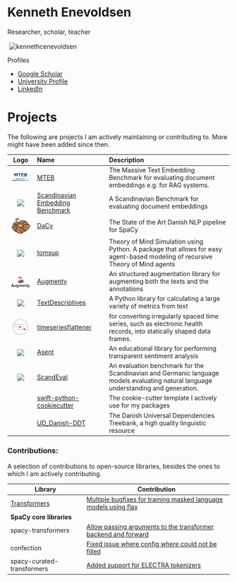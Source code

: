 # Kenneth Enevoldsen

Researcher, scholar, teacher

<p>&nbsp;<img align="center" src="https://github-readme-stats.vercel.app/api?username=kennethenevoldsen&show_icons=true&locale=en" alt="kennethcenevoldsen" /></p>


Profiles
- [Google Scholar](https://scholar.google.dk/citations?user=VJRMvHUAAAAJ&hl=da)
- [University Profile](https://pure.au.dk/portal/da/persons/kenneth.enevoldsen%40cas.au.dk)
- [LinkedIn](https://www.linkedin.com/in/kennethenevoldsen/)

# Projects
The following are projects I am actively maintaining or contributing to. More might have been added since then.

| Logo | Name | Description | 
| :--: | :--- | :--------- | 
| <img align="center" width="85" src="https://github.com/embeddings-benchmark/mteb/blob/main/docs/images/mteb_logo/mteb_logo_tight_hfhub.png"> | [MTEB](https://github.com/embeddings-benchmark/mteb) | The Massive Text Embedding Benchmark for evaluating document embeddings e.g. for RAG systems. |
| <img align="center" width="75" src="https://github.com/KennethEnevoldsen/scandinavian-embedding-benchmark/blob/main/docs/_static/logo.png"> | [Scandinavian Embedding Benchmark](https://kennethenevoldsen.github.io/scandinavian-embedding-benchmark/) | A Scandinavian Benchmark for evaluating document embeddings |
| <img align="center" width="60" src="https://github.com/centre-for-humanities-computing/DaCy/blob/main/docs/_static/icon_no_title.png"> | [DaCy](https://github.com/centre-for-humanities-computing/DaCy) | The State of the Art Danish NLP pipeline for SpaCy |
| <img align="center" width="90" src="https://github.com/KennethEnevoldsen/tomsup/blob/master/img/icon_black.png"> | [tomsup](https://github.com/KennethEnevoldsen/tomsup/tree/master) | Theory of Mind Simulation using Python. A package that allows for easy agent-based modeling of recursive Theory of Mind agents |
| <img align="center" width="93" src="https://github.com/KennethEnevoldsen/augmenty/blob/main/img/icon.png"> | [Augmenty](https://github.com/KennethEnevoldsen/augmenty) | An structured augmentation library for augmenting both the texts and the annotations |
| <img align="center" width="85" src="https://github.com/HLasse/TextDescriptives/blob/main/docs/_static/icon.png"> | [TextDescriptives](https://github.com/HLasse/TextDescriptives) | A Python library for calculating a large variety of metrics from text |
| <img align="center" width="85" src="https://github.com/Aarhus-Psychiatry-Research/timeseriesflattener/blob/main/docs/_static/icon.png"> | [timeseriesflattener](https://github.com/Aarhus-Psychiatry-Research/timeseriesflattener) | for converting irregularly spaced time series, such as electronic health records, into statically shaped data frames. |
| <img align="center" width="130" src="https://github.com/KennethEnevoldsen/asent/blob/main/docs/_static/icon.png"> | [Asent](https://github.com/KennethEnevoldsen/asent) | An educational library for performing  transparent sentiment analysis |
| <img align="center" width="130" src="https://github.com/ScandEval/ScandEval/blob/main/gfx/scandeval.png"> | [ScandEval](https://github.com/ScandEval/ScandEval) | An evaluation benchmark for the Scandinavian and Germanic language models evaluating natural language understanding and generation. |
| | [swift-python-cookiecutter](https://github.com/KennethEnevoldsen/swift-python-cookiecutter) | The cookie-cutter template I actively use for my packages |
| | [UD_Danish-DDT](https://github.com/KennethEnevoldsen/UD_Danish-DDT) | The Danish Universal Dependencies Treebank, a high quality linguistic resource |


### Contributions:
A selection of contributions to open-source libraries, besides the ones to which I am actively contributing.

| Library | Contribution |
| - | - |
| [Transformers]([https://github.com/koaning/embetter](https://github.com/huggingface/transformers)) | [Multiple bugfixes for training masked language models using flax](https://github.com/huggingface/transformers/pull/17203) |
| **SpaCy core libraries** |  |
| spacy-transformers | [Allow passing arguments to the transformer backend and forward](https://github.com/explosion/spacy-transformers/pull/268) |
| confection | [Fixed issue where config where could not be filled ](https://github.com/explosion/confection/pull/53) |
| spacy-curated-transformers | [Added support for ELECTRA tokenizers](https://github.com/explosion/spacy-curated-transformers/pull/28) |
